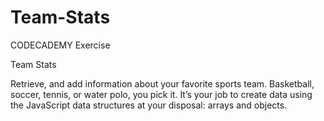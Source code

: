 # Team-Stats

CODECADEMY Exercise

Team Stats

Retrieve, and add information about your favorite sports team. Basketball, soccer, tennis, or water polo, you pick it. It’s your job to create data using the JavaScript data structures at your disposal: arrays and objects.

